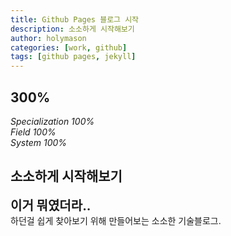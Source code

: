 ```yaml
---
title: Github Pages 블로그 시작
description: 소소하게 시작해보기  
author: holymason
categories: [work, github]
tags: [github pages, jekyll]
---
```


## 300%
_Specialization 100%  
Field 100%  
System 100%_

## 소소하게 시작해보기 
<span style="font-size: 20px; font-weight: bold;">이거 뭐였더라..</span>  
하던걸 쉽게 찾아보기 위해 만들어보는 소소한 기술블로그.
